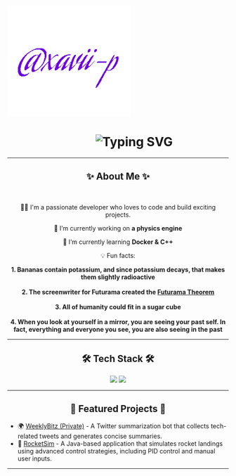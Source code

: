 &nbsp;&nbsp;&nbsp;&nbsp;&nbsp;&nbsp;&nbsp;&nbsp;&nbsp;&nbsp;&nbsp;&nbsp;&nbsp;&nbsp;&nbsp;&nbsp;&nbsp;&nbsp;&nbsp;&nbsp;&nbsp;&nbsp;&nbsp;&nbsp;&nbsp;&nbsp;&nbsp;&nbsp;&nbsp;&nbsp;&nbsp;&nbsp;&nbsp;&nbsp;&nbsp;&nbsp;&nbsp;&nbsp;&nbsp;&nbsp;&nbsp;&nbsp;&nbsp;&nbsp;&nbsp;&nbsp;&nbsp;&nbsp;&nbsp;&nbsp;&nbsp;&nbsp;&nbsp;&nbsp;&nbsp;&nbsp;&nbsp;&nbsp;&nbsp;&nbsp;&nbsp;&nbsp;&nbsp;&nbsp;&nbsp;&nbsp;&nbsp;&nbsp;&nbsp;&nbsp;&nbsp;&nbsp;&nbsp;&nbsp;&nbsp;&nbsp;&nbsp;&nbsp;&nbsp; ![](https://github.com/xavii-p/xavii-p/raw/main/assets/name.gif)
 
 <h1 align="center"> &nbsp;&nbsp;&nbsp;&nbsp;&nbsp;&nbsp;&nbsp;&nbsp;&nbsp;&nbsp;
    <img src="https://readme-typing-svg.herokuapp.com?font=Special+Elite&color=6e02e1&pause=100&width=350&&lines=Hello+World!+I'm+Xavier+👋;Welcome+to+my+GitHub+Profile!;" alt="Typing SVG" />
  </h1>
  
  <hr/>

  <h2 align="center">  ✨ About Me ✨ </h2>

  <br/>

<div align="center">
  
  🧑‍💻 I'm a passionate developer who loves to code and build exciting projects.

🔧 I’m currently working on **a physics engine**

🧠 I’m currently learning **Docker & C++**

💡 Fun facts:

</div>

<div align="center"><strong>1. Bananas contain potassium, and since potassium decays, that makes them slightly radioactive  </strong></div>

<br/>

<div align="center">
  <strong>2. The screenwriter for Futurama created the <a href="https://theinfosphere.org/Futurama_theorem">Futurama Theorem</a>  </strong>
</div>

<br/>

<div align="center"><strong>3. All of humanity could fit in a sugar cube  </strong></div>

<br/>

<div align="center"><strong>4. When you look at yourself in a mirror, you are seeing your past self. In fact, everything and everyone you see, you are also seeing in the past  </strong></div>

<hr/>

<h2 align="center"> 🛠️ Tech Stack 🛠️ </h2>

<div align="center">
    <img src="https://skillicons.dev/icons?i=react,html,css,vscode,github" />
    <img src="https://skillicons.dev/icons?i=nodejs,python,javascript,typescript,c,java,nextjs,postgres,flask" /><br>
</div>

<hr/>

<h2 align="center"> 🌟 Featured Projects 🌟 </h2>

- 🌍 [WeeklyBitz (Private)](https://github.com/xavii-p/WeeklyBitz) - A Twitter summarization bot that collects tech-related tweets and generates concise summaries.
- 🚀 [RocketSim](https://github.com/xavii-p/RocketSim) - A Java-based application that simulates rocket landings using advanced control strategies, including PID control and manual user inputs.

<hr/>
